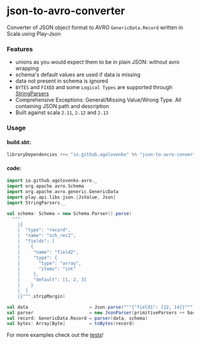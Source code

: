 # json-to-avro-converter

Converter of JSON object format to AVRO `GenericData.Record` written in Scala using Play-Json

### Features

* unions as you would expect them to be in plain JSON: without avro wrapping
* schema's default values are used if data is missing
* data not present in schema is ignored
* `BYTES` and `FIXED` and some `Logical Types` are supported through [StringParsers](src/main/scala/io/github/agolovenko/avro/StringParsers.scala)
* Comprehensive Exceptions: General/Missing Value/Wrong Type. All containing JSON path and description
* Built against scala `2.11`, `2.12` and `2.13`

### Usage
#### build.sbt:
```sbt
libraryDependencies ++= "io.github.agolovenko" %% "json-to-avro-converter" % "1.0.1"
```
#### code:

```scala
import io.github.agolovenko.avro._
import org.apache.avro.Schema
import org.apache.avro.generic.GenericData
import play.api.libs.json.{JsValue, Json}
import StringParsers._

val schema: Schema = new Schema.Parser().parse(
  """
    |{
    |  "type": "record",
    |  "name": "sch_rec2",
    |  "fields": [
    |    {
    |     "name": "field2", 
    |     "type": {
    |       "type": "array",
    |       "items": "int"
    |     },
    |     "default": [1, 2, 3]
    |    }
    |  ]
    |}""".stripMargin)

val data                       = Json.parse("""{"field1": [12, 14]}""")
val parser                     = new JsonParser(primitiveParsers ++ base64Parsers)
val record: GenericData.Record = parser(data, schema)
val bytes: Array[Byte]         = toBytes(record)
```

For more examples check out the [tests](src/test/scala/io/github/agolovenko/avro)!
